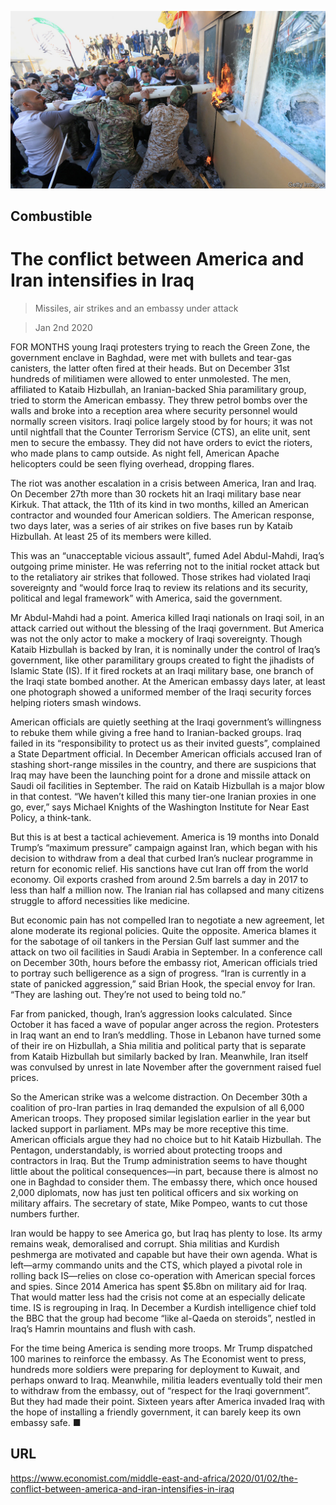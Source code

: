 ![](./images/20200104_MAP002.jpg)

## Combustible

# The conflict between America and Iran intensifies in Iraq

> Missiles, air strikes and an embassy under attack

> Jan 2nd 2020

FOR MONTHS young Iraqi protesters trying to reach the Green Zone, the government enclave in Baghdad, were met with bullets and tear-gas canisters, the latter often fired at their heads. But on December 31st hundreds of militiamen were allowed to enter unmolested. The men, affiliated to Kataib Hizbullah, an Iranian-backed Shia paramilitary group, tried to storm the American embassy. They threw petrol bombs over the walls and broke into a reception area where security personnel would normally screen visitors. Iraqi police largely stood by for hours; it was not until nightfall that the Counter Terrorism Service (CTS), an elite unit, sent men to secure the embassy. They did not have orders to evict the rioters, who made plans to camp outside. As night fell, American Apache helicopters could be seen flying overhead, dropping flares.

The riot was another escalation in a crisis between America, Iran and Iraq. On December 27th more than 30 rockets hit an Iraqi military base near Kirkuk. That attack, the 11th of its kind in two months, killed an American contractor and wounded four American soldiers. The American response, two days later, was a series of air strikes on five bases run by Kataib Hizbullah. At least 25 of its members were killed.

This was an “unacceptable vicious assault”, fumed Adel Abdul-Mahdi, Iraq’s outgoing prime minister. He was referring not to the initial rocket attack but to the retaliatory air strikes that followed. Those strikes had violated Iraqi sovereignty and “would force Iraq to review its relations and its security, political and legal framework” with America, said the government.

Mr Abdul-Mahdi had a point. America killed Iraqi nationals on Iraqi soil, in an attack carried out without the blessing of the Iraqi government. But America was not the only actor to make a mockery of Iraqi sovereignty. Though Kataib Hizbullah is backed by Iran, it is nominally under the control of Iraq’s government, like other paramilitary groups created to fight the jihadists of Islamic State (IS). If it fired rockets at an Iraqi military base, one branch of the Iraqi state bombed another. At the American embassy days later, at least one photograph showed a uniformed member of the Iraqi security forces helping rioters smash windows.

American officials are quietly seething at the Iraqi government’s willingness to rebuke them while giving a free hand to Iranian-backed groups. Iraq failed in its “responsibility to protect us as their invited guests”, complained a State Department official. In December American officials accused Iran of stashing short-range missiles in the country, and there are suspicions that Iraq may have been the launching point for a drone and missile attack on Saudi oil facilities in September. The raid on Kataib Hizbullah is a major blow in that contest. “We haven’t killed this many tier-one Iranian proxies in one go, ever,” says Michael Knights of the Washington Institute for Near East Policy, a think-tank.

But this is at best a tactical achievement. America is 19 months into Donald Trump’s “maximum pressure” campaign against Iran, which began with his decision to withdraw from a deal that curbed Iran’s nuclear programme in return for economic relief. His sanctions have cut Iran off from the world economy. Oil exports crashed from around 2.5m barrels a day in 2017 to less than half a million now. The Iranian rial has collapsed and many citizens struggle to afford necessities like medicine.

But economic pain has not compelled Iran to negotiate a new agreement, let alone moderate its regional policies. Quite the opposite. America blames it for the sabotage of oil tankers in the Persian Gulf last summer and the attack on two oil facilities in Saudi Arabia in September. In a conference call on December 30th, hours before the embassy riot, American officials tried to portray such belligerence as a sign of progress. “Iran is currently in a state of panicked aggression,” said Brian Hook, the special envoy for Iran. “They are lashing out. They’re not used to being told no.”

Far from panicked, though, Iran’s aggression looks calculated. Since October it has faced a wave of popular anger across the region. Protesters in Iraq want an end to Iran’s meddling. Those in Lebanon have turned some of their ire on Hizbullah, a Shia militia and political party that is separate from Kataib Hizbullah but similarly backed by Iran. Meanwhile, Iran itself was convulsed by unrest in late November after the government raised fuel prices.

So the American strike was a welcome distraction. On December 30th a coalition of pro-Iran parties in Iraq demanded the expulsion of all 6,000 American troops. They proposed similar legislation earlier in the year but lacked support in parliament. MPs may be more receptive this time. American officials argue they had no choice but to hit Kataib Hizbullah. The Pentagon, understandably, is worried about protecting troops and contractors in Iraq. But the Trump administration seems to have thought little about the political consequences—in part, because there is almost no one in Baghdad to consider them. The embassy there, which once housed 2,000 diplomats, now has just ten political officers and six working on military affairs. The secretary of state, Mike Pompeo, wants to cut those numbers further.

Iran would be happy to see America go, but Iraq has plenty to lose. Its army remains weak, demoralised and corrupt. Shia militias and Kurdish peshmerga are motivated and capable but have their own agenda. What is left—army commando units and the CTS, which played a pivotal role in rolling back IS—relies on close co-operation with American special forces and spies. Since 2014 America has spent $5.8bn on military aid for Iraq. That would matter less had the crisis not come at an especially delicate time. IS is regrouping in Iraq. In December a Kurdish intelligence chief told the BBC that the group had become “like al-Qaeda on steroids”, nestled in Iraq’s Hamrin mountains and flush with cash.

For the time being America is sending more troops. Mr Trump dispatched 100 marines to reinforce the embassy. As The Economist went to press, hundreds more soldiers were preparing for deployment to Kuwait, and perhaps onward to Iraq. Meanwhile, militia leaders eventually told their men to withdraw from the embassy, out of “respect for the Iraqi government”. But they had made their point. Sixteen years after America invaded Iraq with the hope of installing a friendly government, it can barely keep its own embassy safe. ■

## URL

https://www.economist.com/middle-east-and-africa/2020/01/02/the-conflict-between-america-and-iran-intensifies-in-iraq
